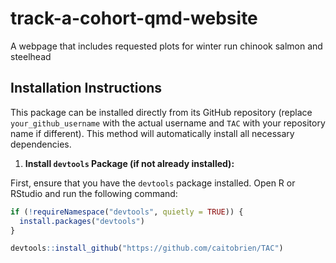 # track-a-cohort-qmd-website
A webpage that includes requested plots for winter run chinook salmon and steelhead


## Installation Instructions

This package can be installed directly from its GitHub repository (replace `your_github_username` with the actual username and `TAC` with your repository name if different). This method will automatically install all necessary dependencies.

1. **Install `devtools` Package (if not already installed):**

First, ensure that you have the `devtools` package installed. Open R or RStudio and run the following command:

```r
if (!requireNamespace("devtools", quietly = TRUE)) {
  install.packages("devtools")
}

devtools::install_github("https://github.com/caitobrien/TAC")
```

